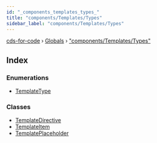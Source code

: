 ```yaml
---
id: "_components_templates_types_"
title: "components/Templates/Types"
sidebar_label: "components/Templates/Types"
---
```


[cds-for-code](../index.md) › [Globals](../globals.md) › ["components/Templates/Types"](_components_templates_types_.md)

## Index

### Enumerations

* [TemplateType](../enums/_components_templates_types_.templatetype.md)

### Classes

* [TemplateDirective](../classes/_components_templates_types_.templatedirective.md)
* [TemplateItem](../classes/_components_templates_types_.templateitem.md)
* [TemplatePlaceholder](../classes/_components_templates_types_.templateplaceholder.md)
